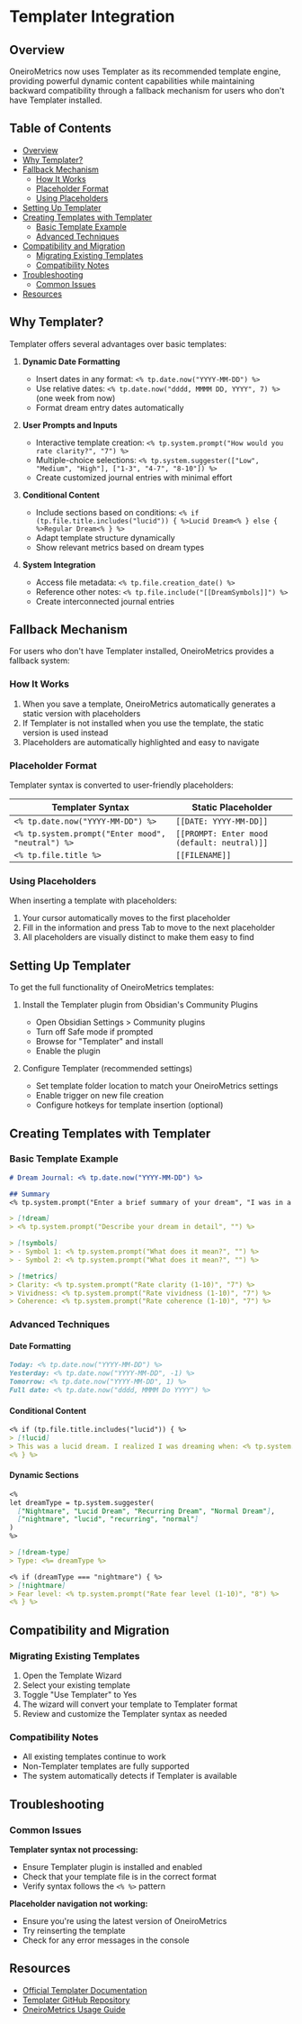 # Templater Integration

## Overview

OneiroMetrics now uses Templater as its recommended template engine, providing powerful dynamic content capabilities while maintaining backward compatibility through a fallback mechanism for users who don't have Templater installed.

## Table of Contents
- [Overview](#overview)
- [Why Templater?](#why-templater)
- [Fallback Mechanism](#fallback-mechanism)
  - [How It Works](#how-it-works)
  - [Placeholder Format](#placeholder-format)
  - [Using Placeholders](#using-placeholders)
- [Setting Up Templater](#setting-up-templater)
- [Creating Templates with Templater](#creating-templates-with-templater)
  - [Basic Template Example](#basic-template-example)
  - [Advanced Techniques](#advanced-techniques)
- [Compatibility and Migration](#compatibility-and-migration)
  - [Migrating Existing Templates](#migrating-existing-templates)
  - [Compatibility Notes](#compatibility-notes)
- [Troubleshooting](#troubleshooting)
  - [Common Issues](#common-issues)
- [Resources](#resources)

## Why Templater?

Templater offers several advantages over basic templates:

1. **Dynamic Date Formatting**
   - Insert dates in any format: `<% tp.date.now("YYYY-MM-DD") %>`
   - Use relative dates: `<% tp.date.now("dddd, MMMM DD, YYYY", 7) %>` (one week from now)
   - Format dream entry dates automatically

2. **User Prompts and Inputs**
   - Interactive template creation: `<% tp.system.prompt("How would you rate clarity?", "7") %>`
   - Multiple-choice selections: `<% tp.system.suggester(["Low", "Medium", "High"], ["1-3", "4-7", "8-10"]) %>`
   - Create customized journal entries with minimal effort

3. **Conditional Content**
   - Include sections based on conditions: `<% if (tp.file.title.includes("lucid")) { %>Lucid Dream<% } else { %>Regular Dream<% } %>`
   - Adapt template structure dynamically
   - Show relevant metrics based on dream types

4. **System Integration**
   - Access file metadata: `<% tp.file.creation_date() %>`
   - Reference other notes: `<% tp.file.include("[[DreamSymbols]]") %>`
   - Create interconnected journal entries

## Fallback Mechanism

For users who don't have Templater installed, OneiroMetrics provides a fallback system:

### How It Works

1. When you save a template, OneiroMetrics automatically generates a static version with placeholders
2. If Templater is not installed when you use the template, the static version is used instead
3. Placeholders are automatically highlighted and easy to navigate

### Placeholder Format

Templater syntax is converted to user-friendly placeholders:

| Templater Syntax | Static Placeholder |
|------------------|-------------------|
| `<% tp.date.now("YYYY-MM-DD") %>` | `[[DATE: YYYY-MM-DD]]` |
| `<% tp.system.prompt("Enter mood", "neutral") %>` | `[[PROMPT: Enter mood (default: neutral)]]` |
| `<% tp.file.title %>` | `[[FILENAME]]` |

### Using Placeholders

When inserting a template with placeholders:

1. Your cursor automatically moves to the first placeholder
2. Fill in the information and press Tab to move to the next placeholder
3. All placeholders are visually distinct to make them easy to find

## Setting Up Templater

To get the full functionality of OneiroMetrics templates:

1. Install the Templater plugin from Obsidian's Community Plugins
   - Open Obsidian Settings > Community plugins
   - Turn off Safe mode if prompted
   - Browse for "Templater" and install
   - Enable the plugin

2. Configure Templater (recommended settings)
   - Set template folder location to match your OneiroMetrics settings
   - Enable trigger on new file creation
   - Configure hotkeys for template insertion (optional)

## Creating Templates with Templater

### Basic Template Example

```markdown
# Dream Journal: <% tp.date.now("YYYY-MM-DD") %>

## Summary
<% tp.system.prompt("Enter a brief summary of your dream", "I was in a forest...") %>

> [!dream]
> <% tp.system.prompt("Describe your dream in detail", "") %>

> [!symbols]
> - Symbol 1: <% tp.system.prompt("What does it mean?", "") %>
> - Symbol 2: <% tp.system.prompt("What does it mean?", "") %>

> [!metrics]
> Clarity: <% tp.system.prompt("Rate clarity (1-10)", "7") %>
> Vividness: <% tp.system.prompt("Rate vividness (1-10)", "7") %>
> Coherence: <% tp.system.prompt("Rate coherence (1-10)", "7") %>
```

### Advanced Techniques

#### Date Formatting

```markdown
Today: <% tp.date.now("YYYY-MM-DD") %>
Yesterday: <% tp.date.now("YYYY-MM-DD", -1) %>
Tomorrow: <% tp.date.now("YYYY-MM-DD", 1) %>
Full date: <% tp.date.now("dddd, MMMM Do YYYY") %>
```

#### Conditional Content

```markdown
<% if (tp.file.title.includes("lucid")) { %>
> [!lucid]
> This was a lucid dream. I realized I was dreaming when: <% tp.system.prompt("When did you realize you were dreaming?") %>
<% } %>
```

#### Dynamic Sections

```markdown
<% 
let dreamType = tp.system.suggester(
  ["Nightmare", "Lucid Dream", "Recurring Dream", "Normal Dream"], 
  ["nightmare", "lucid", "recurring", "normal"]
) 
%>

> [!dream-type]
> Type: <%= dreamType %>

<% if (dreamType === "nightmare") { %>
> [!nightmare]
> Fear level: <% tp.system.prompt("Rate fear level (1-10)", "8") %>
<% } %>
```

## Compatibility and Migration

### Migrating Existing Templates

1. Open the Template Wizard
2. Select your existing template
3. Toggle "Use Templater" to Yes
4. The wizard will convert your template to Templater format
5. Review and customize the Templater syntax as needed

### Compatibility Notes

- All existing templates continue to work
- Non-Templater templates are fully supported
- The system automatically detects if Templater is available

## Troubleshooting

### Common Issues

**Templater syntax not processing:**
- Ensure Templater plugin is installed and enabled
- Check that your template file is in the correct format
- Verify syntax follows the `<% %>` pattern

**Placeholder navigation not working:**
- Ensure you're using the latest version of OneiroMetrics
- Try reinserting the template
- Check for any error messages in the console

## Resources

- [Official Templater Documentation](https://silentvoid13.github.io/Templater/)
- [Templater GitHub Repository](https://github.com/SilentVoid13/Templater)
- [OneiroMetrics Usage Guide](./usage.md#using-templates) 